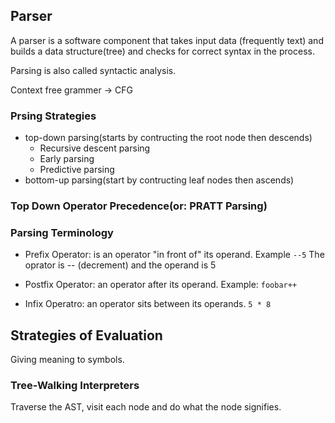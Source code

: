 ## Parser
A parser is a software component that takes input data (frequently text) and builds
a data structure(tree) and checks for correct syntax in the process.

Parsing is also called syntactic analysis.

Context free grammer -> CFG

### Prsing Strategies
- top-down parsing(starts by contructing the root node then descends)
    - Recursive descent parsing
    - Early parsing
    - Predictive parsing
- bottom-up parsing(start by contructing leaf nodes then ascends)

### Top Down Operator Precedence(or: PRATT Parsing)

### Parsing Terminology
- Prefix Operator: is an operator "in front of" its operand. Example `--5`
    The oprator is -- (decrement) and the operand is 5

- Postfix Operator: an operator after its operand. Example: `foobar++`
- Infix Operatro: an operator sits between its operands. `5 * 8`


## Strategies of Evaluation
Giving meaning to symbols.

### Tree-Walking Interpreters
Traverse the AST, visit each node and do what the node signifies.


